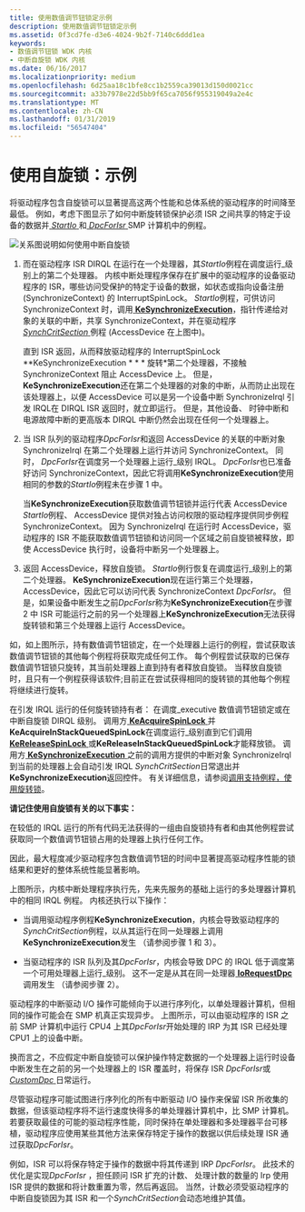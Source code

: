 ```yaml
---
title: 使用数值调节钮锁定示例
description: 使用数值调节钮锁定示例
ms.assetid: 0f3cd7fe-d3e6-4024-9b2f-7140c6ddd1ea
keywords:
- 数值调节钮锁 WDK 内核
- 中断自旋锁 WDK 内核
ms.date: 06/16/2017
ms.localizationpriority: medium
ms.openlocfilehash: 6d25aa18c1bfe8cc1b2559ca39013d150d0021cc
ms.sourcegitcommit: a33b7978e22d5bb9f65ca7056f955319049a2e4c
ms.translationtype: MT
ms.contentlocale: zh-CN
ms.lasthandoff: 01/31/2019
ms.locfileid: "56547404"
---
```

# <a name="using-spin-locks-an-example"></a>使用自旋锁：示例





将驱动程序包含自旋锁可以显著提高这两个性能和总体系统的驱动程序的时间降至最低。 例如，考虑下图显示了如何中断旋转锁保护必须 ISR 之间共享的特定于设备的数据并[ *StartIo* ](https://msdn.microsoft.com/library/windows/hardware/ff563858)和[ *DpcForIsr* ](https://msdn.microsoft.com/library/windows/hardware/ff544079) SMP 计算机中的例程。

![关系图说明如何使用中断自旋锁](images/16ispnlk.png)

1.  而在驱动程序 ISR DIRQL 在运行在一个处理器，其*StartIo*例程在调度运行\_级别上的第二个处理器。 内核中断处理程序保存在扩展中的驱动程序的设备驱动程序的 ISR，哪些访问受保护的特定于设备的数据，如状态或指向设备注册 (SynchronizeContext) 的 InterruptSpinLock。 *StartIo*例程，可供访问 SynchronizeContext 时，调用[ **KeSynchronizeExecution**](https://msdn.microsoft.com/library/windows/hardware/ff553302)，指针传递给对象的关联的中断，共享 SynchronizeContext，并在驱动程序[ *SynchCritSection* ](https://msdn.microsoft.com/library/windows/hardware/ff563928)例程 (AccessDevice 在上图中)。

    直到 ISR 返回，从而释放驱动程序的 InterruptSpinLock **KeSynchronizeExecution * * * 旋转*第二个处理器，不接触 SynchronizeContext 阻止 AccessDevice 上。 但是， **KeSynchronizeExecution**还在第二个处理器的对象的中断，从而防止出现在该处理器上，以便 AccessDevice 可以是另一个设备中断 SynchronizeIrql 引发 IRQL在 DIRQL ISR 返回时，就立即运行。 但是，其他设备、 时钟中断和电源故障中断的更高版本 DIRQL 中断仍然会出现在任何一个处理器上。

2.  当 ISR 队列的驱动程序*DpcForIsr*和返回 AccessDevice 的关联的中断对象 SynchronizeIrql 在第二个处理器上运行并访问 SynchronizeContext。 同时， *DpcForIsr*在调度另一个处理器上运行\_级别 IRQL。 *DpcForIsr*也已准备好访问 SynchronizeContext，因此它将调用**KeSynchronizeExecution**使用相同的参数的*StartIo*例程未在步骤 1 中。

    当**KeSynchronizeExecution**获取数值调节钮锁并运行代表 AccessDevice *StartIo*例程、 AccessDevice 提供对独占访问权限的驱动程序提供同步例程SynchronizeContext。 因为 SynchronizeIrql 在运行时 AccessDevice，驱动程序的 ISR 不能获取数值调节钮锁和访问同一个区域之前自旋锁被释放，即使 AccessDevice 执行时，设备将中断另一个处理器上。

3.  返回 AccessDevice，释放自旋锁。 *StartIo*例行恢复在调度运行\_级别上的第二个处理器。 **KeSynchronizeExecution**现在运行第三个处理器，AccessDevice，因此它可以访问代表 SynchronizeContext *DpcForIsr*。 但是，如果设备中断发生之前*DpcForIsr*称为**KeSynchronizeExecution**在步骤 2 中 ISR 可能运行之前的另一个处理器上**KeSynchronizeExecution**无法获得旋转锁和第三个处理器上运行 AccessDevice。

如，如上图所示，持有数值调节钮锁定，在一个处理器上运行的例程，尝试获取该数值调节钮锁的其他每个例程将获取完成任何工作。 每个例程尝试获取的已保存数值调节钮锁只旋转，其当前处理器上直到持有者释放自旋锁。 当释放自旋锁时，且只有一个例程获得该软件;目前正在尝试获得相同的旋转锁的其他每个例程将继续进行旋转。

在引发 IRQL 运行的任何旋转锁持有者： 在调度\_executive 数值调节钮锁定或在中断自旋锁 DIRQL 级别。 调用方[ **KeAcquireSpinLock** ](https://msdn.microsoft.com/library/windows/hardware/ff551917)并**KeAcquireInStackQueuedSpinLock**在调度运行\_级别直到它们调用[ **KeReleaseSpinLock** ](https://msdn.microsoft.com/library/windows/hardware/ff553145)或**KeReleaseInStackQueuedSpinLock**才能释放锁。 调用方[ **KeSynchronizeExecution** ](https://msdn.microsoft.com/library/windows/hardware/ff553302)之前的调用方提供的中断对象 SynchronizeIrql 到当前的处理器上会自动引发 IRQL *SynchCritSection*日常退出并**KeSynchronizeExecution**返回控件。 有关详细信息，请参阅[调用支持例程，使用旋转锁](calling-support-routines-that-use-spin-locks.md)。

**请记住使用自旋锁有关的以下事实：**

在较低的 IRQL 运行的所有代码无法获得的一组由自旋锁持有者和由其他例程尝试获取同一个数值调节钮锁占用的处理器上执行任何工作。

因此，最大程度减少驱动程序包含数值调节钮的时间中显著提高驱动程序性能的锁结果和更好的整体系统性能显著影响。

上图所示，内核中断处理程序执行先，先来先服务的基础上运行的多处理器计算机中的相同 IRQL 例程。 内核还执行以下操作：

-   当调用驱动程序例程**KeSynchronizeExecution**，内核会导致驱动程序的*SynchCritSection*例程，以从其运行在同一处理器上调用**KeSynchronizeExecution**发生 （请参阅步骤 1 和 3）。

-   当驱动程序的 ISR 队列及其*DpcForIsr*，内核会导致 DPC 的 IRQL 低于调度第一个可用处理器上运行\_级别。 这不一定是从其在同一处理器[ **IoRequestDpc** ](https://msdn.microsoft.com/library/windows/hardware/ff549657)调用发生 （请参阅步骤 2）。

驱动程序的中断驱动 I/O 操作可能倾向于以进行序列化，以单处理器计算机，但相同的操作可能会在 SMP 机真正实现异步。 上图所示，可以由驱动程序的 ISR 之前 SMP 计算机中运行 CPU4 上其*DpcForIsr*开始处理的 IRP 为其 ISR 已经处理 CPU1 上的设备中断。

换而言之，不应假定中断自旋锁可以保护操作特定数据的一个处理器上运行时设备中断发生在之前的另一个处理器上的 ISR 覆盖时，将保存 ISR *DpcForIsr*或[ *CustomDpc* ](https://msdn.microsoft.com/library/windows/hardware/ff542972)日常运行。

尽管驱动程序可能试图进行序列化的所有中断驱动 I/O 操作来保留 ISR 所收集的数据，但该驱动程序将不运行速度快得多的单处理器计算机中，比 SMP 计算机。 若要获取最佳的可能的驱动程序性能，同时保持在单处理器和多处理器平台可移植，驱动程序应使用某些其他方法来保存特定于操作的数据以供后续处理 ISR 通过获取*DpcForIsr*。

例如，ISR 可以将保存特定于操作的数据中将其传递到 IRP *DpcForIsr*。 此技术的优化是实现*DpcForIsr* ，担任顾问 ISR 扩充的计数、 处理计数的数量的 Irp 使用 ISR 提供的数据和将计数重置为零，然后再返回。 当然，计数必须受驱动程序的中断自旋锁因为其 ISR 和一个*SynchCritSection*会动态地维护其值。

 

 




